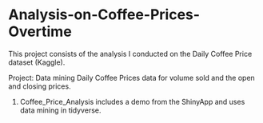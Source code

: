 # Analysis-on-Coffee-Prices-Overtime
This project consists of the analysis I conducted on the Daily Coffee Price dataset (Kaggle). 

Project: Data mining Daily Coffee Prices data for volume sold and the open and closing prices. 

1. Coffee_Price_Analysis includes a demo from the ShinyApp and uses data mining in tidyverse. 
